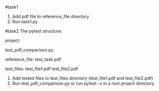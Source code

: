 #task1
1. Add pdf file to reference_file directory
2. Run task1.py

#task2
The pytest structure:

project:

test_pdf_comparison.py

reference_file: test_task.pdf

test_files: test_file1.pdf test_file2.pdf

1. Add tested files to test_files directory (test_file1.pdf and test_file2.pdf)
2. Run test_pdf_comparison.py or run pytest -v in a root project directory
